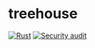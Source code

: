# treehouse
[![Rust](https://github.com/CristaLCorp/treehouse/actions/workflows/general.yml/badge.svg)](https://github.com/CristaLCorp/treehouse/actions/workflows/general.yml)
[![Security audit](https://github.com/CristaLCorp/treehouse/actions/workflows/audit.yml/badge.svg)](https://github.com/CristaLCorp/treehouse/actions/workflows/audit.yml)
